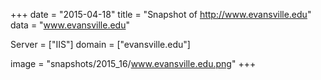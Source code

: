 
+++
date = "2015-04-18"
title = "Snapshot of http://www.evansville.edu"
data = "www.evansville.edu"

Server = ["IIS"]
domain = ["evansville.edu"]

  image = "snapshots/2015_16/www.evansville.edu.png"
+++
#
